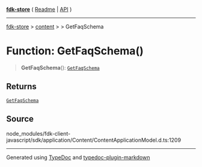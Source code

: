 [**fdk-store**](../../../README.md) ( [Readme](../../../README.md) \| [API](../../../API.md) )

---

[fdk-store](../../../API.md) > [content](../../README.md) > [<internal>](../README.md) > GetFaqSchema

# Function: GetFaqSchema()

> **GetFaqSchema**(): [`GetFaqSchema`](../type-aliases/type-alias.GetFaqSchema.md)

## Returns

[`GetFaqSchema`](../type-aliases/type-alias.GetFaqSchema.md)

## Source

node_modules/fdk-client-javascript/sdk/application/Content/ContentApplicationModel.d.ts:1209

---

Generated using [TypeDoc](https://typedoc.org/) and [typedoc-plugin-markdown](https://www.npmjs.com/package/typedoc-plugin-markdown)
